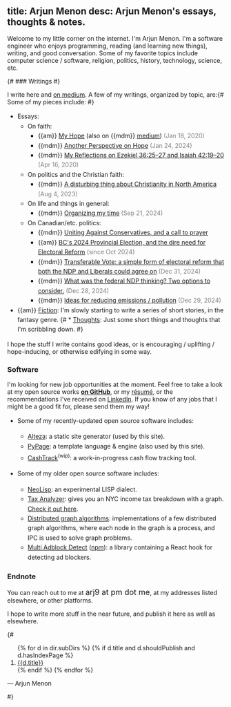 title: Arjun Menon
desc: Arjun Menon's essays, thoughts & notes.
---
<style>
.content {
	font-family: {{ fancy_sans_1 }};
	font-size: normal;
}
h1, h2 {
	margin-top: 1em;
}
ul {
	line-height: 1.6em;
}
.datenote {
	color: gray;
}
.endnote-mail {
	font-family: 'IM Fell English', {{ std_serif_1 }};
	font-size: large;
}
</style>

Welcome to my little corner on the internet. I'm Arjun Menon. I'm a software engineer who enjoys programming, reading (and learning new things), writing, and good conversation. Some of my favorite topics include computer science / software, religion, politics, history, technology, science, etc.

{# ### Writings #}

I write here and [on medium](https://medium.com/@arjungmenon). A few of my writings, organized by topic, are:{# Some of my pieces include: #}
* Essays:
	* On faith:
		* {{am}} [My Hope]({{link('my-hope')}}) (also on {{mdm}} [medium](https://medium.com/@arjungmenon/my-hope-bb8d0178797b)) <span class="datenote">(Jan 18, 2020)</span>
		* {{mdm}} [Another Perspective on Hope](https://medium.com/@arjungmenon/another-perspective-on-hope-b812f6388fdc) <span class="datenote">(Jan 24, 2024)</span>
		* {{mdm}} [My Reflections on Ezekiel 36:25–27 and Isaiah 42:19–20](https://medium.com/@arjungmenon/ezekiel-36-25-27-and-isaiah-42-19-20-945028192388) <span class="datenote">(Apr 16, 2020)</span>
	* On politics and the Christian faith:
		* {{mdm}} [A disturbing thing about Christianity in North America](https://medium.com/@arjungmenon/one-disturbing-thing-on-christianity-in-north-america-9dae8088c0e4) <span class="datenote">(Aug 4, 2023)</span>
	* On life and things in general:
		* {{mdm}} [Organizing my time](https://medium.com/life-and-things/carving-out-my-time-4596332ae631) <span class="datenote">(Sep 21, 2024)</span>
	* On Canadian/etc. politics:
		* {{mdm}} [Uniting Against Conservatives, and a call to prayer](https://medium.com/canada-forward/uniting-against-conservatives-and-a-call-to-prayer-2cede05aac0a)
		* {{am}} [BC's 2024 Provincial Election, and the dire need for Electoral Reform]({{link('bc-2024-and-electoral-reform')}}) <span class="datenote">(since Oct 2024)</span>
		* {{mdm}} [Transferable Vote: a simple form of electoral reform that both the NDP and Liberals could agree on](https://medium.com/canada-forward/transferable-vote-a-simple-form-of-electoral-reform-that-both-the-ndp-and-liberals-could-agree-on-e1be752e2224) <span class="datenote">(Dec 31, 2024)</span>
		* {{mdm}} [What was the federal NDP thinking? Two options to consider.](https://medium.com/canada-forward/what-on-earth-was-the-ndp-and-jagmeet-singh-thinking-838e45a0daef) <span class="datenote">(Dec 28, 2024)</span>
		* {{mdm}} [Ideas for reducing emissions / pollution](https://medium.com/politics-and-systems/possible-solutions-to-reducing-pollution-carbon-emissions-d87f37ebf458) <span class="datenote">(Dec 29, 2024)</span>
* {{am}} [Fiction]({{link('fiction')}}): I'm slowly starting to write a series of short stories, in the fantasy genre.
{# * [Thoughts]({{link('thoughts')}}): Just some short things and thoughts that I'm scribbling down. #}

I hope the stuff I write contains good ideas, or is encouraging / uplifting / hope-inducing, or otherwise edifying in some way.

### Software

I'm looking for new job opportunities at the moment. Feel free to take a look at my open source works [**on GitHub**](https://github.com/arjun-menon), or my [résumé](https://gratom.com/arjun-menon/resume/), or the recommendations I've received on [LinkedIn](https://www.linkedin.com/in/arjungmenon/). If you know of any jobs that I might be a good fit for, please send them my way!

* Some of my recently-updated open source software includes:
	* [Alteza](https://github.com/arjun-menon/alteza): a static site generator (used by this site).
	* [PyPage](https://github.com/arjun-menon/pypage): a template language & engine (also used by this site).
	* [CashTrack](https://github.com/gratom-inc/CashTrack)<sup>(wip)</sup>: a work-in-progress cash flow tracking tool.

* Some of my older open source software includes:
	* [NeoLisp](https://github.com/novarc/NeoLisp): an experimental LISP dialect.
	* [Tax Analyzer](https://github.com/arjun-menon/tax-analyzer): gives you an NYC income tax breakdown with a graph. [Check it out here](https://arjun-menon.com/tax-analyzer).
	* [Distributed graph algorithms](https://github.com/arjun-menon/Distributed-Graph-Algorithms): implementations of a few distributed graph algorithms, where each node in the graph is a process, and IPC is used to solve graph problems.
	* [Multi Adblock Detect](https://github.com/arjun-menon/multi-adblock-detect) ([npm](https://www.npmjs.com/package/multi-adblock-detect)): a library containing a React hook for detecting ad blockers.

### Endnote

You can reach out to me at <span class="endnote-mail">arj9 at pm dot me</span>, at my addresses listed elsewhere, or other platforms.

I hope to write more stuff in the near future, and publish it here as well as elsewhere.


{#

<p>
<ol>
{% for d in dir.subDirs %}
{% if d.title and d.shouldPublish and d.hasIndexPage %}
<li><a href="{{link(d)}}">{{d.title}}</a></li>
{% endif %}
{% endfor %}
</ol>

&mdash; Arjun Menon

#}
